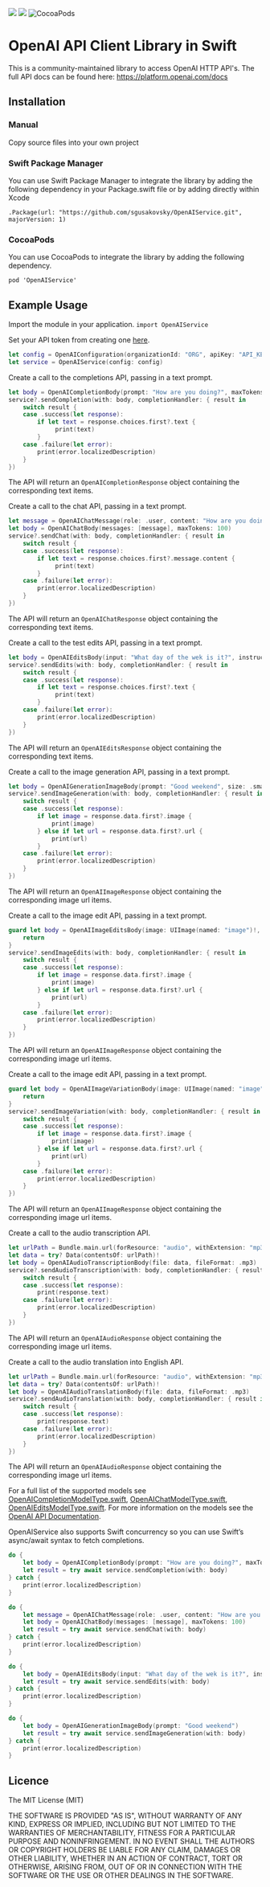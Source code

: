 
![](https://img.shields.io/github/license/sgusakovsky/OpenAIService) [![](https://img.shields.io/badge/SPM-supported-DE5C43.svg?style=flat)](https://swift.org/package-manager/) ![CocoaPods](https://img.shields.io/cocoapods/v/OpenAIService.svg)
# OpenAI API Client Library in Swift

This is a community-maintained library to access OpenAI HTTP API's. The full API docs can be found here:
https://platform.openai.com/docs

## Installation 

### Manual
Copy source files into your own project

### Swift Package Manager

You can use Swift Package Manager to integrate the library by adding the following dependency in your Package.swift file or by adding directly within Xcode

`.Package(url: "https://github.com/sgusakovsky/OpenAIService.git", majorVersion: 1)`

### CocoaPods

You can use CocoaPods to integrate the library by adding the following dependency.

`pod 'OpenAIService'`

## Example Usage

Import the module in your application.
`import OpenAIService`

Set your API token from creating one [here](https://platform.openai.com/account/api-keys).

```swift
let config = OpenAIConfiguration(organizationId: "ORG", apiKey: "API_KEY")
let service = OpenAIService(config: config)
```

Create a call to the completions API, passing in a text prompt.

```swift
let body = OpenAICompletionBody(prompt: "How are you doing?", maxTokens: 100)
service?.sendCompletion(with: body, completionHandler: { result in
    switch result {
    case .success(let response):
        if let text = response.choices.first?.text {
             print(text)
        }
    case .failure(let error):
        print(error.localizedDescription)
    }
})
```
The API will return an `OpenAICompletionResponse` object containing the corresponding text items.

Create a call to the chat API, passing in a text prompt.

```swift
let message = OpenAIChatMessage(role: .user, content: "How are you doing?")
let body = OpenAIChatBody(messages: [message], maxTokens: 100)
service?.sendChat(with: body, completionHandler: { result in
    switch result {
    case .success(let response):
        if let text = response.choices.first?.message.content {
             print(text)
        }
    case .failure(let error):
        print(error.localizedDescription)
    }
})
```
The API will return an `OpenAIChatResponse` object containing the corresponding text items.

Create a call to the test edits API, passing in a text prompt.

```swift
let body = OpenAIEditsBody(input: "What day of the wek is it?", instruction: "Fix the spelling mistakes")
service?.sendEdits(with: body, completionHandler: { result in
    switch result {
    case .success(let response):
        if let text = response.choices.first?.text {
             print(text)
        }
    case .failure(let error):
        print(error.localizedDescription)
    }
})
```
The API will return an `OpenAIEditsResponse` object containing the corresponding text items.

Create a call to the image generation API, passing in a text prompt.

```swift
let body = OpenAIGenerationImageBody(prompt: "Good weekend", size: .small, responseFormat: .base64)
service?.sendImageGeneration(with: body, completionHandler: { result in
    switch result {
    case .success(let response):
        if let image = response.data.first?.image {
            print(image)
        } else if let url = response.data.first?.url {
            print(url)
        }
    case .failure(let error):
        print(error.localizedDescription)
    }
})
```
The API will return an `OpenAIImageResponse` object containing the corresponding image url items.

Create a call to the image edit API, passing in a text prompt.

```swift
guard let body = OpenAIImageEditsBody(image: UIImage(named: "image")!, mask: UIImage(named: "mask")!, prompt: "A cute baby sea otter wearing a beret", size: .small, responseFormat: .base64) else {
    return
}
service?.sendImageEdits(with: body, completionHandler: { result in
    switch result {
    case .success(let response):
        if let image = response.data.first?.image {
            print(image)
        } else if let url = response.data.first?.url {
            print(url)
        }
    case .failure(let error):
        print(error.localizedDescription)
    }
})
```
The API will return an `OpenAIImageResponse` object containing the corresponding image url items.

Create a call to the image edit API, passing in a text prompt.

```swift
guard let body = OpenAIImageVariationBody(image: UIImage(named: "image")!, size: .small, responseFormat: .base64) else {
    return
}
service?.sendImageVariation(with: body, completionHandler: { result in
    switch result {
    case .success(let response):
        if let image = response.data.first?.image {
            print(image)
        } else if let url = response.data.first?.url {
            print(url)
        }
    case .failure(let error):
        print(error.localizedDescription)
    }
})
```
The API will return an `OpenAIImageResponse` object containing the corresponding image url items.

Create a call to the audio transcription API.

```swift
let urlPath = Bundle.main.url(forResource: "audio", withExtension: "mp3")!
let data = try? Data(contentsOf: urlPath)!
let body = OpenAIAudioTranscriptionBody(file: data, fileFormat: .mp3)
service?.sendAudioTranscription(with: body, completionHandler: { result in
    switch result {
    case .success(let response):
        print(response.text)
    case .failure(let error):
        print(error.localizedDescription)
    }
})
```
The API will return an `OpenAIAudioResponse` object containing the corresponding image url items.

Create a call to the audio translation into English API.

```swift
let urlPath = Bundle.main.url(forResource: "audio", withExtension: "mp3")!
let data = try? Data(contentsOf: urlPath)!
let body = OpenAIAudioTranslationBody(file: data, fileFormat: .mp3)
service?.sendAudioTranslation(with: body, completionHandler: { result in
    switch result {
    case .success(let response):
        print(response.text)
    case .failure(let error):
        print(error.localizedDescription)
    }
})
```
The API will return an `OpenAIAudioResponse` object containing the corresponding image url items.

For a full list of the supported models see [OpenAICompletionModelType.swift](https://github.com/sgusakovsky/OpenAIService/blob/main/Sources/OpenAIService/Models/Completion/OpenAICompletionModelType.swift), [OpenAIChatModelType.swift](https://github.com/sgusakovsky/OpenAIService/blob/main/Sources/OpenAIService/Models/Chat/OpenAIChatModelType.swift), [OpenAIEditsModelType.swift](https://github.com/sgusakovsky/OpenAIService/blob/main/Sources/OpenAIService/Models/Edits/OpenAIEditsModelType.swift). For more information on the models see the [OpenAI API Documentation](https://platform.openai.com/docs/models).

OpenAIService also supports Swift concurrency so you can use Swift’s async/await syntax to fetch completions.

```swift
do {
    let body = OpenAICompletionBody(prompt: "How are you doing?", maxTokens: 100)
    let result = try await service.sendCompletion(with: body)
} catch {
    print(error.localizedDescription)
}
```
```swift
do {
    let message = OpenAIChatMessage(role: .user, content: "How are you doing?")
    let body = OpenAIChatBody(messages: [message], maxTokens: 100)
    let result = try await service.sendChat(with: body)
} catch {
    print(error.localizedDescription)
}
```

```swift
do {
    let body = OpenAIEditsBody(input: "What day of the wek is it?", instruction: "Fix the spelling mistakes")
    let result = try await service.sendEdits(with: body)
} catch {
    print(error.localizedDescription)
}
```

```swift
do {
    let body = OpenAIGenerationImageBody(prompt: "Good weekend")
    let result = try await service.sendImageGeneration(with: body)
} catch {
    print(error.localizedDescription)
}
```

## Licence 

The MIT License (MIT)

THE SOFTWARE IS PROVIDED "AS IS", WITHOUT WARRANTY OF ANY KIND, EXPRESS OR IMPLIED, INCLUDING BUT NOT LIMITED TO THE WARRANTIES OF MERCHANTABILITY, FITNESS FOR A PARTICULAR PURPOSE AND NONINFRINGEMENT. IN NO EVENT SHALL THE AUTHORS OR COPYRIGHT HOLDERS BE LIABLE FOR ANY CLAIM, DAMAGES OR OTHER LIABILITY, WHETHER IN AN ACTION OF CONTRACT, TORT OR OTHERWISE, ARISING FROM, OUT OF OR IN CONNECTION WITH THE SOFTWARE OR THE USE OR OTHER DEALINGS IN THE SOFTWARE.
